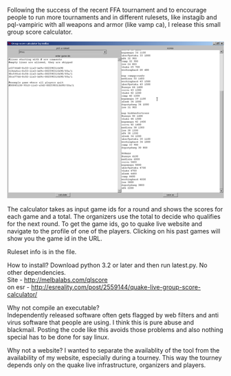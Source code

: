 Following the success of the recent FFA tournament and to encourage people to run more tournaments and in different rulesets, like instagib and pql-vampiric with all weapons and armor (like vamp ca), I release this small group score calculator. 

![screenshot](https://github.com/melbaa/qlscore/blob/master/ss.png)

The calculator takes as input game ids for a round and shows the scores for each game and a total. The organizers use the total to decide who qualifies for the next round. To get the game ids, go to quake live website and navigate to the profile of one of the players. Clicking on his past games will show you the game id in the URL. 

Ruleset info is in the file. 

How to install?
Download python 3.2 or later and then run latest.py. No other dependencies.  
Site - http://melbalabs.com/qlscore  
on esr - http://esreality.com/post/2559144/quake-live-group-score-calculator/  

Why not compile an executable?  
Independently released software often gets flagged by web filters and anti virus software that people are using. I think this is pure abuse and blackmail. Posting the code like this avoids those problems and also nothing special has to be done for say linux. 

Why not a website?
I wanted to separate the availablity of the tool from the availability of my website, especially during a tourney. This way the tourney depends only on the quake live infrastructure, organizers and players. 

